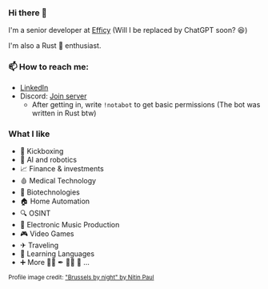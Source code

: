 ### Hi there 👋
I'm a senior developer at [Efficy](https://www.efficy.com/) (Will I be replaced by ChatGPT soon? 😆)

I'm also a Rust 🦀 enthusiast.

### 📫 How to reach me:
* [LinkedIn](https://www.linkedin.com/in/emmanuelcapelle1)
* Discord: [Join server](https://discord.gg/jchFsrzxtE)
  * After getting in, write `!notabot` to get basic permissions (The bot was written in Rust btw)

### What I like
* 🥊 Kickboxing
* 🤖 AI and robotics
* 📈 Finance & investments
* 🩸 Medical Technology
* 🧬 Biotechnologies
* 🏠 Home Automation
* 🔍 OSINT
* 🎵 Electronic Music Production
* 🎮 Video Games
* ✈ Traveling
* 👅 Learning Languages
* ➕ More 🧘‍♂️ ✒ 👨‍🍳 🐤 ...

<small>Profile image credit: ["Brussels by night" by Nitin Paul](https://www.flickr.com/photos/nitin_paul/31568673675)</small>

<!-- I 👀 U -->
